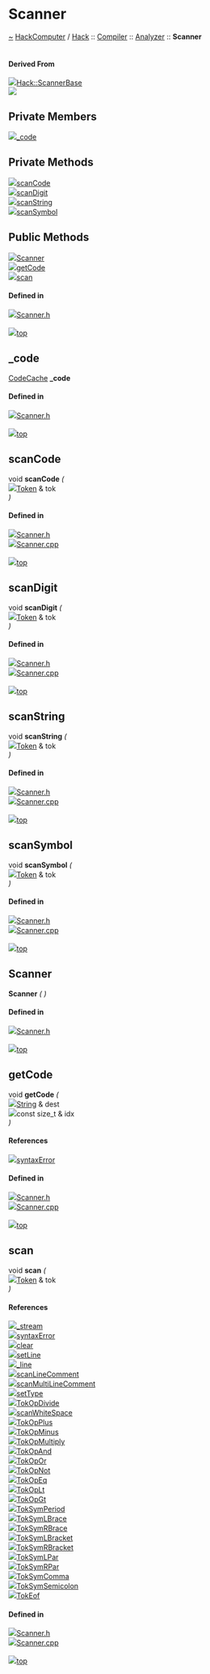 <a id="scanner"></a>
<h1>Scanner</h1>
<a id="a01158"></a>
<a href="https://github.com/CharlesCarley/HackComputer#~">~</a>
<a href="index.md#index">HackComputer</a>
<span class="inline-text">/</span>
<a href="a00906.md#hack">Hack</a>
<span class="inline-text">::</span>
<a href="a00912.md#compiler">Compiler</a>
<span class="inline-text">::</span>
<a href="a00911.md#analyzer">Analyzer</a>
<span class="inline-text">::</span>
<span class="bold-text"><b>Scanner</b></span>
<br/>
<br/>
<a id="derived-from"></a>
<h4>Derived From</h4>
<div class="icon-link">
<img src="../images/class.svg"/><a href="a01294.md#scannerbase">Hack::ScannerBase</a>
</div>
<img src="../images/dot/internal-diagram-41.dot.svg"/><br/>
<a id="private-members"></a>
<h2>Private Members</h2>
<span class="icon-list-item"><a href="#_code" class="icon-list-item"><img src="../images/class.svg" class="icon-list-item"/><span class="icon-list-item">_code</span>
</a>
</span>
<br/>
<a id="private-methods"></a>
<h2>Private Methods</h2>
<span class="icon-list-item"><a href="#scancode" class="icon-list-item"><img src="../images/class.svg" class="icon-list-item"/><span class="icon-list-item">scanCode</span>
</a>
</span>
<br/>
<span class="icon-list-item"><a href="#scandigit" class="icon-list-item"><img src="../images/class.svg" class="icon-list-item"/><span class="icon-list-item">scanDigit</span>
</a>
</span>
<br/>
<span class="icon-list-item"><a href="#scanstring" class="icon-list-item"><img src="../images/class.svg" class="icon-list-item"/><span class="icon-list-item">scanString</span>
</a>
</span>
<br/>
<span class="icon-list-item"><a href="#scansymbol" class="icon-list-item"><img src="../images/class.svg" class="icon-list-item"/><span class="icon-list-item">scanSymbol</span>
</a>
</span>
<br/>
<a id="public-methods"></a>
<h2>Public Methods</h2>
<span class="icon-list-item"><a href="#scanner" class="icon-list-item"><img src="../images/class.svg" class="icon-list-item"/><span class="icon-list-item">Scanner</span>
</a>
</span>
<br/>
<span class="icon-list-item"><a href="#getcode" class="icon-list-item"><img src="../images/class.svg" class="icon-list-item"/><span class="icon-list-item">getCode</span>
</a>
</span>
<br/>
<span class="icon-list-item"><a href="#scan" class="icon-list-item"><img src="../images/class.svg" class="icon-list-item"/><span class="icon-list-item">scan</span>
</a>
</span>
<br/>
<a id="defined-in"></a>
<h4>Defined in</h4>
<span class="icon-list-item"><a href="https://github.com/CharlesCarley/HackComputer/blob/master/Source/Compiler/Analyzer/Scanner.h#L32" class="icon-list-item"><img src="../images/file.svg" class="icon-list-item"/><span class="icon-list-item">Scanner.h</span>
</a>
</span>
<br/>
<br/>
<span class="icon-list-item"><a href="#scanner" class="icon-list-item"><img src="../images/jumpToTop.svg" class="icon-list-item"/><span class="icon-list-item">top</span>
</a>
</span>
<a id="_code"></a>
<h2>_code</h2>
<a href="a00911.md#codecache">CodeCache</a>
<span class="bold-text"><b>_code</b></span>
<br/>
<a id="defined-in"></a>
<h4>Defined in</h4>
<span class="icon-list-item"><a href="https://github.com/CharlesCarley/HackComputer/blob/master/Source/Compiler/Analyzer/Scanner.h#L35" class="icon-list-item"><img src="../images/file.svg" class="icon-list-item"/><span class="icon-list-item">Scanner.h</span>
</a>
</span>
<br/>
<br/>
<span class="icon-list-item"><a href="#scanner" class="icon-list-item"><img src="../images/jumpToTop.svg" class="icon-list-item"/><span class="icon-list-item">top</span>
</a>
</span>
<br/>
<a id="scancode"></a>
<h2>scanCode</h2>
<span class="inline-text">void</span>
<span class="bold-text"><b>scanCode</b></span>
<span class="italic-text"><i>(</i></span>
<div class="paragraph">
<span class="paragraph"><img src="../images/horSpace24px.svg"/><a href="a00911.md#token">Token</a>
<span class="inline-text"> &amp;</span>
<span class="inline-text">tok</span>
</span>
</div>
<span class="italic-text"><i>)</i></span>
<a id="defined-in"></a>
<h4>Defined in</h4>
<span class="icon-list-item"><a href="https://github.com/CharlesCarley/HackComputer/blob/master/Source/Compiler/Analyzer/Scanner.h#L37" class="icon-list-item"><img src="../images/file.svg" class="icon-list-item"/><span class="icon-list-item">Scanner.h</span>
</a>
</span>
<br/>
<span class="icon-list-item"><a href="https://github.com/CharlesCarley/HackComputer/blob/master/Source/Compiler/Analyzer/Scanner.cpp#L71" class="icon-list-item"><img src="../images/file.svg" class="icon-list-item"/><span class="icon-list-item">Scanner.cpp</span>
</a>
</span>
<br/>
<br/>
<span class="icon-list-item"><a href="#scanner" class="icon-list-item"><img src="../images/jumpToTop.svg" class="icon-list-item"/><span class="icon-list-item">top</span>
</a>
</span>
<br/>
<a id="scandigit"></a>
<h2>scanDigit</h2>
<span class="inline-text">void</span>
<span class="bold-text"><b>scanDigit</b></span>
<span class="italic-text"><i>(</i></span>
<div class="paragraph">
<span class="paragraph"><img src="../images/horSpace24px.svg"/><a href="a00911.md#token">Token</a>
<span class="inline-text"> &amp;</span>
<span class="inline-text">tok</span>
</span>
</div>
<span class="italic-text"><i>)</i></span>
<a id="defined-in"></a>
<h4>Defined in</h4>
<span class="icon-list-item"><a href="https://github.com/CharlesCarley/HackComputer/blob/master/Source/Compiler/Analyzer/Scanner.h#L41" class="icon-list-item"><img src="../images/file.svg" class="icon-list-item"/><span class="icon-list-item">Scanner.h</span>
</a>
</span>
<br/>
<span class="icon-list-item"><a href="https://github.com/CharlesCarley/HackComputer/blob/master/Source/Compiler/Analyzer/Scanner.cpp#L115" class="icon-list-item"><img src="../images/file.svg" class="icon-list-item"/><span class="icon-list-item">Scanner.cpp</span>
</a>
</span>
<br/>
<br/>
<span class="icon-list-item"><a href="#scanner" class="icon-list-item"><img src="../images/jumpToTop.svg" class="icon-list-item"/><span class="icon-list-item">top</span>
</a>
</span>
<br/>
<a id="scanstring"></a>
<h2>scanString</h2>
<span class="inline-text">void</span>
<span class="bold-text"><b>scanString</b></span>
<span class="italic-text"><i>(</i></span>
<div class="paragraph">
<span class="paragraph"><img src="../images/horSpace24px.svg"/><a href="a00911.md#token">Token</a>
<span class="inline-text"> &amp;</span>
<span class="inline-text">tok</span>
</span>
</div>
<span class="italic-text"><i>)</i></span>
<a id="defined-in"></a>
<h4>Defined in</h4>
<span class="icon-list-item"><a href="https://github.com/CharlesCarley/HackComputer/blob/master/Source/Compiler/Analyzer/Scanner.h#L43" class="icon-list-item"><img src="../images/file.svg" class="icon-list-item"/><span class="icon-list-item">Scanner.h</span>
</a>
</span>
<br/>
<span class="icon-list-item"><a href="https://github.com/CharlesCarley/HackComputer/blob/master/Source/Compiler/Analyzer/Scanner.cpp#L133" class="icon-list-item"><img src="../images/file.svg" class="icon-list-item"/><span class="icon-list-item">Scanner.cpp</span>
</a>
</span>
<br/>
<br/>
<span class="icon-list-item"><a href="#scanner" class="icon-list-item"><img src="../images/jumpToTop.svg" class="icon-list-item"/><span class="icon-list-item">top</span>
</a>
</span>
<br/>
<a id="scansymbol"></a>
<h2>scanSymbol</h2>
<span class="inline-text">void</span>
<span class="bold-text"><b>scanSymbol</b></span>
<span class="italic-text"><i>(</i></span>
<div class="paragraph">
<span class="paragraph"><img src="../images/horSpace24px.svg"/><a href="a00911.md#token">Token</a>
<span class="inline-text"> &amp;</span>
<span class="inline-text">tok</span>
</span>
</div>
<span class="italic-text"><i>)</i></span>
<a id="defined-in"></a>
<h4>Defined in</h4>
<span class="icon-list-item"><a href="https://github.com/CharlesCarley/HackComputer/blob/master/Source/Compiler/Analyzer/Scanner.h#L39" class="icon-list-item"><img src="../images/file.svg" class="icon-list-item"/><span class="icon-list-item">Scanner.h</span>
</a>
</span>
<br/>
<span class="icon-list-item"><a href="https://github.com/CharlesCarley/HackComputer/blob/master/Source/Compiler/Analyzer/Scanner.cpp#L81" class="icon-list-item"><img src="../images/file.svg" class="icon-list-item"/><span class="icon-list-item">Scanner.cpp</span>
</a>
</span>
<br/>
<br/>
<span class="icon-list-item"><a href="#scanner" class="icon-list-item"><img src="../images/jumpToTop.svg" class="icon-list-item"/><span class="icon-list-item">top</span>
</a>
</span>
<br/>
<a id="scanner"></a>
<h2>Scanner</h2>
<span class="bold-text"><b>Scanner</b></span>
<span class="italic-text"><i>(</i></span>
<span class="italic-text"><i>)</i></span>
<a id="defined-in"></a>
<h4>Defined in</h4>
<span class="icon-list-item"><a href="https://github.com/CharlesCarley/HackComputer/blob/master/Source/Compiler/Analyzer/Scanner.h#L47" class="icon-list-item"><img src="../images/file.svg" class="icon-list-item"/><span class="icon-list-item">Scanner.h</span>
</a>
</span>
<br/>
<br/>
<span class="icon-list-item"><a href="#scanner" class="icon-list-item"><img src="../images/jumpToTop.svg" class="icon-list-item"/><span class="icon-list-item">top</span>
</a>
</span>
<br/>
<a id="getcode"></a>
<h2>getCode</h2>
<span class="inline-text">void</span>
<span class="bold-text"><b>getCode</b></span>
<span class="italic-text"><i>(</i></span>
<div class="paragraph">
<span class="paragraph"><img src="../images/horSpace24px.svg"/><a href="a00906.md#string">String</a>
<span class="inline-text"> &amp;</span>
<span class="inline-text">dest</span>
</span>
</div>
<div class="paragraph">
<span class="paragraph"><img src="../images/horSpace24px.svg"/><span class="inline-text">const size_t &amp;</span>
<span class="inline-text">idx</span>
</span>
</div>
<span class="italic-text"><i>)</i></span>
<a id="references"></a>
<h4>References</h4>
<div class="paragraph">
<span class="paragraph"><img src="../images/class.svg"/><a href="a01294.md#syntaxerror">syntaxError</a>
</span>
</div>
<a id="defined-in"></a>
<h4>Defined in</h4>
<span class="icon-list-item"><a href="https://github.com/CharlesCarley/HackComputer/blob/master/Source/Compiler/Analyzer/Scanner.h#L51" class="icon-list-item"><img src="../images/file.svg" class="icon-list-item"/><span class="icon-list-item">Scanner.h</span>
</a>
</span>
<br/>
<span class="icon-list-item"><a href="https://github.com/CharlesCarley/HackComputer/blob/master/Source/Compiler/Analyzer/Scanner.cpp#L189" class="icon-list-item"><img src="../images/file.svg" class="icon-list-item"/><span class="icon-list-item">Scanner.cpp</span>
</a>
</span>
<br/>
<br/>
<span class="icon-list-item"><a href="#scanner" class="icon-list-item"><img src="../images/jumpToTop.svg" class="icon-list-item"/><span class="icon-list-item">top</span>
</a>
</span>
<br/>
<a id="scan"></a>
<h2>scan</h2>
<span class="inline-text">void</span>
<span class="bold-text"><b>scan</b></span>
<span class="italic-text"><i>(</i></span>
<div class="paragraph">
<span class="paragraph"><img src="../images/horSpace24px.svg"/><a href="a00911.md#token">Token</a>
<span class="inline-text"> &amp;</span>
<span class="inline-text">tok</span>
</span>
</div>
<span class="italic-text"><i>)</i></span>
<a id="references"></a>
<h4>References</h4>
<div class="paragraph">
<span class="paragraph"><img src="../images/class.svg"/><a href="a01294.md#_stream">_stream</a>
</span>
</div>
<div class="paragraph">
<span class="paragraph"><img src="../images/class.svg"/><a href="a01294.md#syntaxerror">syntaxError</a>
</span>
</div>
<div class="paragraph">
<span class="paragraph"><img src="../images/class.svg"/><a href="a01298.md#clear">clear</a>
</span>
</div>
<div class="paragraph">
<span class="paragraph"><img src="../images/class.svg"/><a href="a01298.md#setline">setLine</a>
</span>
</div>
<div class="paragraph">
<span class="paragraph"><img src="../images/class.svg"/><a href="a01294.md#_line">_line</a>
</span>
</div>
<div class="paragraph">
<span class="paragraph"><img src="../images/class.svg"/><a href="a01294.md#scanlinecomment">scanLineComment</a>
</span>
</div>
<div class="paragraph">
<span class="paragraph"><img src="../images/class.svg"/><a href="a01294.md#scanmultilinecomment">scanMultiLineComment</a>
</span>
</div>
<div class="paragraph">
<span class="paragraph"><img src="../images/class.svg"/><a href="a01298.md#settype">setType</a>
</span>
</div>
<div class="paragraph">
<span class="paragraph"><img src="../images/class.svg"/><a href="a00911.md#tokopdivide">TokOpDivide</a>
</span>
</div>
<div class="paragraph">
<span class="paragraph"><img src="../images/class.svg"/><a href="a01294.md#scanwhitespace">scanWhiteSpace</a>
</span>
</div>
<div class="paragraph">
<span class="paragraph"><img src="../images/class.svg"/><a href="a00911.md#tokopplus">TokOpPlus</a>
</span>
</div>
<div class="paragraph">
<span class="paragraph"><img src="../images/class.svg"/><a href="a00911.md#tokopminus">TokOpMinus</a>
</span>
</div>
<div class="paragraph">
<span class="paragraph"><img src="../images/class.svg"/><a href="a00911.md#tokopmultiply">TokOpMultiply</a>
</span>
</div>
<div class="paragraph">
<span class="paragraph"><img src="../images/class.svg"/><a href="a00911.md#tokopand">TokOpAnd</a>
</span>
</div>
<div class="paragraph">
<span class="paragraph"><img src="../images/class.svg"/><a href="a00911.md#tokopor">TokOpOr</a>
</span>
</div>
<div class="paragraph">
<span class="paragraph"><img src="../images/class.svg"/><a href="a00911.md#tokopnot">TokOpNot</a>
</span>
</div>
<div class="paragraph">
<span class="paragraph"><img src="../images/class.svg"/><a href="a00911.md#tokopeq">TokOpEq</a>
</span>
</div>
<div class="paragraph">
<span class="paragraph"><img src="../images/class.svg"/><a href="a00911.md#tokoplt">TokOpLt</a>
</span>
</div>
<div class="paragraph">
<span class="paragraph"><img src="../images/class.svg"/><a href="a00911.md#tokopgt">TokOpGt</a>
</span>
</div>
<div class="paragraph">
<span class="paragraph"><img src="../images/class.svg"/><a href="a00911.md#toksymperiod">TokSymPeriod</a>
</span>
</div>
<div class="paragraph">
<span class="paragraph"><img src="../images/class.svg"/><a href="a00911.md#toksymlbrace">TokSymLBrace</a>
</span>
</div>
<div class="paragraph">
<span class="paragraph"><img src="../images/class.svg"/><a href="a00911.md#toksymrbrace">TokSymRBrace</a>
</span>
</div>
<div class="paragraph">
<span class="paragraph"><img src="../images/class.svg"/><a href="a00911.md#toksymlbracket">TokSymLBracket</a>
</span>
</div>
<div class="paragraph">
<span class="paragraph"><img src="../images/class.svg"/><a href="a00911.md#toksymrbracket">TokSymRBracket</a>
</span>
</div>
<div class="paragraph">
<span class="paragraph"><img src="../images/class.svg"/><a href="a00911.md#toksymlpar">TokSymLPar</a>
</span>
</div>
<div class="paragraph">
<span class="paragraph"><img src="../images/class.svg"/><a href="a00911.md#toksymrpar">TokSymRPar</a>
</span>
</div>
<div class="paragraph">
<span class="paragraph"><img src="../images/class.svg"/><a href="a00911.md#toksymcomma">TokSymComma</a>
</span>
</div>
<div class="paragraph">
<span class="paragraph"><img src="../images/class.svg"/><a href="a00911.md#toksymsemicolon">TokSymSemicolon</a>
</span>
</div>
<div class="paragraph">
<span class="paragraph"><img src="../images/class.svg"/><a href="a00911.md#tokeof">TokEof</a>
</span>
</div>
<a id="defined-in"></a>
<h4>Defined in</h4>
<span class="icon-list-item"><a href="https://github.com/CharlesCarley/HackComputer/blob/master/Source/Compiler/Analyzer/Scanner.h#L49" class="icon-list-item"><img src="../images/file.svg" class="icon-list-item"/><span class="icon-list-item">Scanner.h</span>
</a>
</span>
<br/>
<span class="icon-list-item"><a href="https://github.com/CharlesCarley/HackComputer/blob/master/Source/Compiler/Analyzer/Scanner.cpp#L197" class="icon-list-item"><img src="../images/file.svg" class="icon-list-item"/><span class="icon-list-item">Scanner.cpp</span>
</a>
</span>
<br/>
<br/>
<span class="icon-list-item"><a href="#scanner" class="icon-list-item"><img src="../images/jumpToTop.svg" class="icon-list-item"/><span class="icon-list-item">top</span>
</a>
</span>
<br/>
</div>
</div>
</body>
</html>

